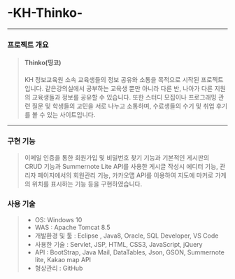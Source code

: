 # -KH-Thinko-

-----------------------------

### 프로젝트 개요
> #### Thinko(띵코)
> KH 정보교육원 소속 교육생들의 정보 공유와 소통을 목적으로 시작된 프로젝트입니다.
> 같은강의실에서 공부하는 교육생 뿐만 아니라 다른 반, 나아가 다른 지원의 교육생들과
> 정보를 공유할 수 있습니다. 또한 스터디 모집이나 프로그래밍 관련 질문 및 학생들의 고민을
> 서로 나누고 소통하며, 수료생들의 수기 및 취업 후기를 볼 수 있는 사이트입니다.



--------------------------



### 구현 기능
> 이메일 인증을 통한 회원가입 및 비밀번호 찾기 기능과
> 기본적인 게시판의 CRUD 기능과 Summernote Lite API를 사용한 게시글 작성시 에디터 기능,
> 관리자 페이지에서의 회원관리 기능,
> 카카오맵 API를 이용하여 지도에 마커로 가게의 위치를 표시하는 기능 등을 구현하였습니다.



### 사용 기술
> - OS: Windows 10 
> - WAS : Apache Tomcat 8.5 
> - 개발환경 및 툴 : Eclipse , Java8, Oracle, SQL Developer, VS Code
> - 사용한 기술 : Servlet, JSP, HTML, CSS3, JavaScript, jQuery
> - API : BootStrap, Java Mail, DataTables, Json, GSON, Summernote lite, Kakao map API
> - 형상관리 : GitHub


